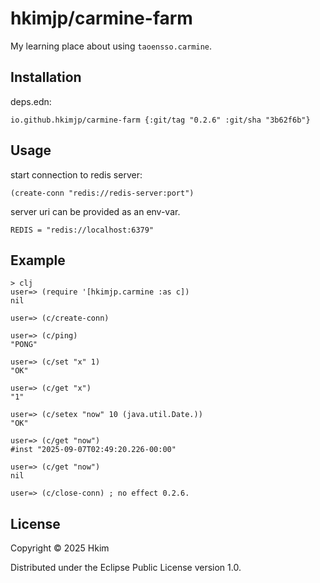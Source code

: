 # hkimjp/carmine-farm

My learning place about using `taoensso.carmine`.

## Installation

deps.edn:

```
io.github.hkimjp/carmine-farm {:git/tag "0.2.6" :git/sha "3b62f6b"}
```

## Usage


start connection to redis server:

    (create-conn "redis://redis-server:port")

server uri can be provided as an env-var.

    REDIS = "redis://localhost:6379"

## Example

    > clj
    user=> (require '[hkimjp.carmine :as c])
    nil

    user=> (c/create-conn)

    user=> (c/ping)
    "PONG"

    user=> (c/set "x" 1)
    "OK"

    user=> (c/get "x")
    "1"

    user=> (c/setex "now" 10 (java.util.Date.))
    "OK"

    user=> (c/get "now")
    #inst "2025-09-07T02:49:20.226-00:00"

    user=> (c/get "now")
    nil

    user=> (c/close-conn) ; no effect 0.2.6.


## License

Copyright © 2025 Hkim

Distributed under the Eclipse Public License version 1.0.
